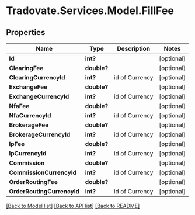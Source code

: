 # Tradovate.Services.Model.FillFee
## Properties

Name | Type | Description | Notes
------------ | ------------- | ------------- | -------------
**Id** | **int?** |  | [optional] 
**ClearingFee** | **double?** |  | [optional] 
**ClearingCurrencyId** | **int?** | id of Currency | [optional] 
**ExchangeFee** | **double?** |  | [optional] 
**ExchangeCurrencyId** | **int?** | id of Currency | [optional] 
**NfaFee** | **double?** |  | [optional] 
**NfaCurrencyId** | **int?** | id of Currency | [optional] 
**BrokerageFee** | **double?** |  | [optional] 
**BrokerageCurrencyId** | **int?** | id of Currency | [optional] 
**IpFee** | **double?** |  | [optional] 
**IpCurrencyId** | **int?** | id of Currency | [optional] 
**Commission** | **double?** |  | [optional] 
**CommissionCurrencyId** | **int?** | id of Currency | [optional] 
**OrderRoutingFee** | **double?** |  | [optional] 
**OrderRoutingCurrencyId** | **int?** | id of Currency | [optional] 

[[Back to Model list]](../README.md#documentation-for-models) [[Back to API list]](../README.md#documentation-for-api-endpoints) [[Back to README]](../README.md)

